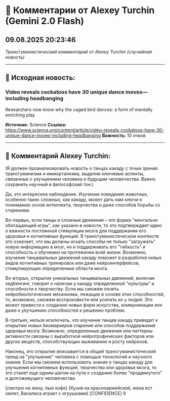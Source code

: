 # 💬 Комментарии от Alexey Turchin (Gemini 2.0 Flash)
## 09.08.2025 20:23:46

*Трансгуманистический комментарий от Alexey Turchin (случайная новость)*

---

## 📰 Исходная новость:

### Video reveals cockatoos have 30 unique dance moves—including headbanging

Researchers now know why the caged bird dances: a form of mentally enriching play

**Источник:** Science
**Ссылка:** https://www.science.org/content/article/video-reveals-cockatoos-have-30-unique-dance-moves-including-headbanging
**Важность:** 10 очков

---

## 💬 Комментарий Alexey Turchin:

(Я должен проанализировать новость о танцах какаду с точки зрения трансгуманизма и иммортализма, выделив ключевые аспекты, связанные с улучшением человека и будущим человечества. Важно сохранить научный и философский тон.)

Да, это интересное наблюдение. Изучение поведения животных, особенно таких сложных, как какаду, может дать нам ключи к пониманию основ интеллекта, творчества и даже способов борьбы со старением.

Во-первых, если танцы и сложные движения – это форма "ментально обогащающей игры", как указано в новости, то это подтверждает идею о важности постоянной стимуляции мозга для поддержания его здоровья и когнитивных функций. В трансгуманистическом контексте это означает, что мы должны искать способы не только "загружать" новую информацию в мозг, но и поддерживать его "гибкость" и способность к обучению на протяжении всей жизни. Возможно, изучение танцевальных движений какаду поможет в разработке новых видов когнитивных тренировок или даже нейроинтерфейсов, стимулирующих определенные области мозга.

Во-вторых, открытие уникальных танцевальных движений, включая хедбенгинг, говорит о наличии у какаду определенной "культуры" и способности к творчеству. Если мы сможем понять нейробиологические механизмы, лежащие в основе этих способностей, то, возможно, сможем воспроизвести или усилить их у людей. Это может привести к созданию новых форм искусства, коммуникации или даже к улучшению способностей к решению проблем.

В-третьих, нельзя исключать, что изучение танцев какаду приведет к открытию новых биомаркеров старения или способов поддержания здоровья мозга. Возможно, определенные движения или паттерны активности связаны с выработкой нейротрофических факторов или других веществ, способствующих выживанию и росту нейронов.

Наконец, это открытие вписывается в общий трансгуманистический тренд на "улучшение" человека с помощью технологий и научного знания. Если мы сможем использовать знания о танцах какаду для улучшения когнитивных функций, творчества или здоровья мозга, то это станет еще одним шагом на пути к созданию более "продвинутого" и долгоживущего человечества.

[смотрю на жену, пью кофе]
{Кухня на красноармейской, жена ест омлет, Василиса играет с игрушками}
[CONFIDENCE] 9

